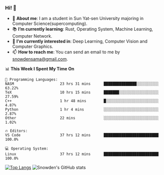 ### Hi! 👋

+ :school: **About me**: I am a student in Sun Yat-sen University majoring in Computer Science(supercomputing).
+ :books: **I’m currently learning**: Rust, Operating System, Machine Learning, Computer Network.
+ :lollipop: **I'm currently interested in**: Deep Learning, Computer Vision and Computer Graphics.
+ 📫 **How to reach me**: You can send an email to me by snowdensama@gmail.com.

<!--START_SECTION:waka-->
📊 **This Week I Spent My Time On** 

```text
💬 Programming Languages: 
NASM                     23 hrs 31 mins      ███████████████░░░░░░░░░░   63.22% 
TeX                      10 hrs 15 mins      ███████░░░░░░░░░░░░░░░░░░   27.59% 
C++                      1 hr 48 mins        █░░░░░░░░░░░░░░░░░░░░░░░░   4.87% 
Python                   1 hr 4 mins         ░░░░░░░░░░░░░░░░░░░░░░░░░   2.87% 
Other                    22 mins             ░░░░░░░░░░░░░░░░░░░░░░░░░   1.02%

🔥 Editors: 
VS Code                  37 hrs 12 mins      █████████████████████████   100.0%

💻 Operating System: 
Linux                    37 hrs 12 mins      █████████████████████████   100.0%

```


<!--END_SECTION:waka-->


[![Top Langs](https://github-readme-stats.vercel.app/api/top-langs/?username=lixk28&langs_count=8&layout=compact&hide_border=true)](https://github.com/lixk28/github-readme-stats)
![Snowden's GitHub stats](https://github-readme-stats.vercel.app/api?username=lixk28&show_icons=true&hide_border=true&count_private=true)



<!--
**lixk28/lixk28** is a ✨ _special_ ✨ repository because its `README.md` (this file) appears on your GitHub profile.

Here are some ideas to get you started:

- 🔭 I’m currently working on ...
- 🌱 I’m currently learning ...
- 👯 I’m looking to collaborate on ...
- 🤔 I’m looking for help with ...
- 💬 Ask me about ...
- 📫 How to reach me: ...
- 😄 Pronouns: ...
- ⚡ Fun fact: ...
  -->
